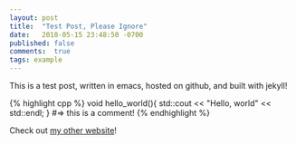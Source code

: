 ```yaml
---
layout: post
title:  "Test Post, Please Ignore"
date:   2018-05-15 23:48:50 -0700
published: false
comments:  true
tags: example
---
```


This is a test post, written in emacs, hosted on github, and built with jekyll!

{% highlight cpp %}
void hello_world(){
  std::cout << "Hello, world" << std::endl;
}
 #=> this is a comment!
{% endhighlight %}

Check out [my other website][ioav.tech]!

[ioav.tech]: https://ioav.tech
